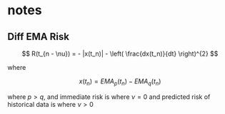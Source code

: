 # notes

## Diff EMA Risk

$$
R(t_{n - \nu}) = - |x(t_n)| - \left( \frac{dx(t_n)}{dt} \right)^{2}
$$

where

$$
x(t_n) = EMA_{p}(t_n) - EMA_{q}(t_{n})
$$

where $p > q$, and immediate risk is where $\nu = 0$ and predicted risk of historical data is where $\nu > 0$
